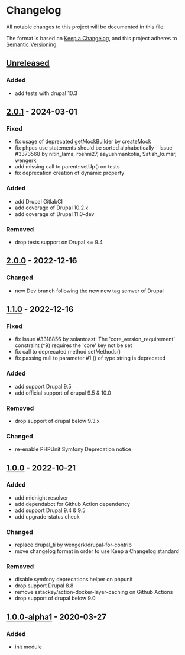 # Changelog
All notable changes to this project will be documented in this file.

The format is based on [Keep a Changelog](https://keepachangelog.com/en/1.0.0/),
and this project adheres to [Semantic Versioning](https://semver.org/spec/v2.0.0.html).

## [Unreleased]
### Added
- add tests with drupal 10.3

## [2.0.1] - 2024-03-01
### Fixed
- fix usage of deprecated getMockBuilder by createMock
- fix phpcs use statements should be sorted alphabetically - Issue #3373568 by nitin_lama, roshni27, aayushmankotia, Satish_kumar, wengerk
- add missing call to parent::setUp() on tests
- fix deprecation creation of dynamic property

### Added
- add Drupal GitlabCI
- add coverage of Drupal 10.2.x
- add coverage of Drupal 11.0-dev

### Removed
- drop tests support on Drupal <= 9.4

## [2.0.0] - 2022-12-16
### Changed
- new Dev branch following the new new tag semver of Drupal

## [1.1.0] - 2022-12-16
### Fixed
- fix Issue #3318856 by solantoast: The 'core_version_requirement' constraint (^9) requires the 'core' key not be set
- fix call to deprecated method setMethods()
- fix passing null to parameter #1 () of type string is deprecated

### Added
- add support Drupal 9.5
- add official support of drupal 9.5 & 10.0

### Removed
- drop support of drupal below 9.3.x

### Changed
- re-enable PHPUnit Symfony Deprecation notice

## [1.0.0] - 2022-10-21
### Added
- add midnight resolver
- add dependabot for Github Action dependency
- add support Drupal 9.4 & 9.5
- add upgrade-status check

### Changed
- replace drupal_ti by wengerk/drupal-for-contrib
- move changelog format in order to use Keep a Changelog standard

### Removed
- disable symfony deprecations helper on phpunit
- drop support Drupal 8.8
- remove satackey/action-docker-layer-caching on Github Actions
- drop support of drupal below 9.0

## [1.0.0-alpha1] - 2020-03-27
### Added
- init module

[Unreleased]: https://github.com/antistatique/drupal-timesup/compare/2.0.1...HEAD
[2.0.1]: https://github.com/antistatique/drupal-timesup/compare/2.0.0...2.0.1
[2.0.0]: https://github.com/antistatique/drupal-timesup/compare/8.x-1.1...2.0.0
[1.1.0]: https://github.com/antistatique/drupal-timesup/compare/8.x-1.0...8.x-1.1
[1.0.0]: https://github.com/antistatique/drupal-timesup/compare/8.x-1.0-alpha1...8.x-1.0
[1.0.0-alpha1]: https://github.com/antistatique/drupal-timesup/releases/tag/8.x-1.0-alpha1
